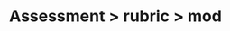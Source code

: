 ---
title: Assessment > rubric > mod
redirect_to: https://ucfopen.github.io/Obojobo-Docs/releases/v3.4.0/developers/obo_nodes/mod
---